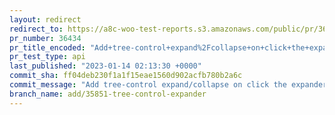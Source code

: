 ```yaml
---
layout: redirect
redirect_to: https://a8c-woo-test-reports.s3.amazonaws.com/public/pr/36434/api/index.html
pr_number: 36434
pr_title_encoded: "Add+tree-control+expand%2Fcollapse+on+click+the+expander+button+or+by+a+custom+logic"
pr_test_type: api
last_published: "2023-01-14 02:13:30 +0000"
commit_sha: ff04deb230f1a1f15eae1560d902acfb780b2a6c
commit_message: "Add tree-control expand/collapse on click the expander button or by a…"
branch_name: add/35851-tree-control-expander
---
```

